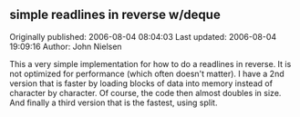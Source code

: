 ## simple readlines in reverse w/deque 
Originally published: 2006-08-04 08:04:03 
Last updated: 2006-08-04 19:09:16 
Author: John Nielsen 
 
This a very simple implementation for how to do a readlines in reverse. It is not optimized for performance (which often doesn't matter). I have a 2nd version that is faster by loading blocks of data into memory instead of character by character. Of course, the code then almost doubles in size. And finally a third version that is the fastest, using split.